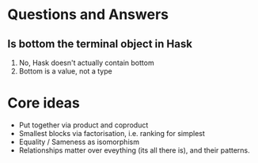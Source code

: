 # Questions and Answers

## Is bottom the terminal object in Hask

1. No, Hask doesn't actually contain bottom
1. Bottom is a value, not a type


# Core ideas

- Put together via product and coproduct
- Smallest blocks via factorisation, i.e. ranking for simplest
- Equality / Sameness as isomorphism
- Relationships matter over eveything (its all there is), and their patterns.
